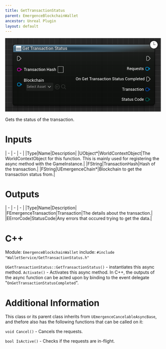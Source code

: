 ```yaml
---
title: GetTransactionStatus
parent: EmergenceBlockchainWallet
ancestor: Unreal Plugin
layout: default
---
```


![](GetTransactionStatus.png)

Gets the status of the transaction.

# Inputs

| - | - | - |
|Type|Name|Description|
|UObject\*|WorldContextObject|The WorldContextObject for this function. This is mainly used for registering the async method with the GameInstance.|
|FString|TransactionHash|Hash of the transaction.|
|FString|UEmergenceChain\*|Blockchain to get the transaction status from.|

# Outputs

| - | - | - |
|Type|Name|Description|
|FEmergenceTransaction|Transaction|The details about the transaction.|
|EErrorCode|StatusCode|Any errors that occured trying to get the data.|

# C++
Module: `EmergenceBlockchainWallet`
include: `#include "WalletService/GetTransactionStatus.h"`

`UGetTransactionStatus::GetTransactionStatus()` - instantiates this async method.
`Activate()` - Activates this async method.
In C++, the outputs of the async function can be acted upon by binding to the event delegate "`OnGetTransactionStatusCompleted`".

# Additional Information

This class or its parent class inherits from `UEmergenceCancelableAsyncBase`, and thefore also has the following functions that can be called on it:

`void Cancel()` - Cancels the requests.

`bool IsActive()` - Checks if the requests are in-flight.
